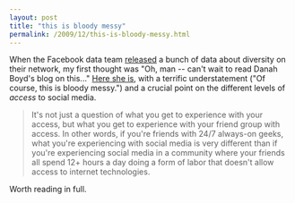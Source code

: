 ```yaml
---
layout: post
title: "this is bloody messy"
permalink: /2009/12/this-is-bloody-messy.html
---
```


<p>When the Facebook data team <a href="http://www.facebook.com/note.php?id=8394258414&amp;ref=mf&amp;note_id=205925658858">released</a> a bunch of data about diversity on their network, my first thought was &quot;Oh, man -- can&#39;t wait to read Danah Boyd&#39;s blog on this...&quot;  <a href="http://www.zephoria.org/thoughts/archives/2009/12/29/race_and_social.html">Here she is</a>, with a terrific understatement (&quot;Of course, this is bloody messy.&quot;) and a crucial point on the different levels of <i>access</i> to social media.</p>

<blockquote><p>It&#39;s not just a question of what you get to experience with your access, but what you get to experience with your friend group with access.  In other words, if you&#39;re friends with 24/7 always-on geeks, what you&#39;re experiencing with social media is very different than if you&#39;re experiencing social media in a community where your friends all spend 12+ hours a day doing a form of labor that doesn&#39;t allow access to internet technologies. </p></blockquote>

<p>Worth reading in full.</p>


